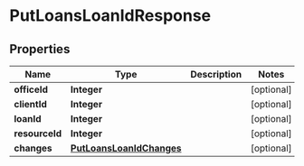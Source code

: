 # PutLoansLoanIdResponse

## Properties
Name | Type | Description | Notes
------------ | ------------- | ------------- | -------------
**officeId** | **Integer** |  |  [optional]
**clientId** | **Integer** |  |  [optional]
**loanId** | **Integer** |  |  [optional]
**resourceId** | **Integer** |  |  [optional]
**changes** | [**PutLoansLoanIdChanges**](PutLoansLoanIdChanges.md) |  |  [optional]
